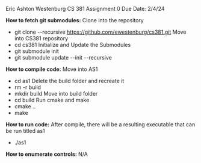 Eric Ashton Westenburg
CS 381 Assignment 0
Due Date: 2/4/24

**How to fetch git submodules:**
Clone into the repository
- git clone --recursive https://github.com/ewestenburg/cs381.git
Move into CS381 repository
- cd cs381
Initialize and Update the Submodules
- git submodule init
- git submodule update --init --recursive

**How to compile code:**
Move into AS1
- cd as1
Delete the build folder and recreate it
- rm -r build
- mkdir build
Move into build folder
- cd build
Run cmake and make 
- cmake ..
- make

**How to run code:**
After compile, there will be a resulting executable that can be run titled as1
- ./as1

**How to enumerate controls:**
N/A
